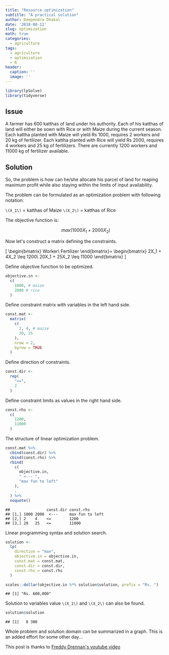 ```yaml
---
title: "Resource optimization"
subtitle: "A practical solution"
author: Deependra Dhakal
date: '2018-08-12'
slug: optimization
math: true
categories: 
  - agriculture
tags:
  - agriculture
  - optimization
  - R
header:
  caption: ''
  image: ''
---
```



```r
library(lpSolve)
library(tidyverse)
```

## Issue

A farmer has 600 katthas of land under his authority. Each of his katthas of land will either be sown with Rice or with Maize during the current season. Each kattha planted with Maize will yield Rs 1000, requires 2 workers and 20 kg of fertilizer. Each kattha planted with Rice will yield Rs 2000, requires 4 workers and 25 kg of fertilizers. There are currently 1200 workers and 11000 kg of fertilizer available.

## Solution

So, the problem is how can he/she allocate his parcel of land for reaping maximum profit while also staying within the limits of input availability.

The problem can be formulated as an optimization problem with following notation:

`\(X_1\)` = katthas of Maize
`\(X_2\)` = katthas of Rice

The objective function is:

$$
max(1000X_1+2000X_2)
$$

Now let's construct a matrix defining the constraints.

\[
\begin{bmatrix}
Worker\\
Fertilizer 
\end{bmatrix}=
\begin{bmatrix}
2X_1 + 4X_2 \leq 1200\\
20X_1 + 25X_2 \leq 11000
\end{bmatrix}
\]

Define objective function to be optimized.


```r
objective.in <- 
  c(
    1000, # maize
    2000 # rice
  )
```

Define constraint matrix with variables in the left hand side.


```r
const.mat <- 
  matrix(
    c(
      2, 4, # maize
      20, 25
    ),
    nrow = 2,
    byrow = TRUE
  )
```

Define direction of constraints.


```r
const.dir <- 
  rep(
    "<=",
    2
  )
```

Define constraint limits as values in the right hand side.


```r
const.rhs <- 
  c(
    1200,
    11000
  )
```

The structure of linear optimization problem.


```r
const.mat %>% 
  cbind(const.dir) %>% 
  cbind(const.rhs) %>% 
  rbind(
    c(
      objective.in,
      " <--- ",
      "max fun to left"
    ),
    .
  ) %>% 
  noquote()
```

```
##                const.dir const.rhs      
## [1,] 1000 2000  <---     max fun to left
## [2,] 2    4    <=        1200           
## [3,] 20   25   <=        11000
```

Linear programming syntax and solution search.


```r
solution <- 
  lp(
    direction = "max",
    objective.in = objective.in,
    const.mat = const.mat,
    const.dir = const.dir,
    const.rhs = const.rhs
  )

scales::dollar(objective.in %*% solution$solution, prefix = "Rs. ")
```

```
## [1] "Rs. 600,000"
```

Solution to variables value `\(X_1\)` and `\(X_2\)` can also be found.


```r
solution$solution
```

```
## [1]   0 300
```

Whole problem and solution domain can be summarized in a graph. This is an added effort for some other day...

<!-- ```{r question-answer} -->
<!-- plot(0, 0,  -->
<!--      xlim = c(0, 600), ylim = c(0, 600),  -->
<!--      xlab = "Maize", ylab = "Rice",  -->
<!--      main = "Maize versus Rice: Plant more of which?") -->
<!-- polygon(c(0, 1000/3, 0), c(500, 0, 0), col = "skyblue", density = 30) -->
<!-- polygon(c(0, 1200/2, 0), c(1200/4, 0), col = "red", density = 20) -->
<!-- abline(h = 200, v = 200) -->
<!-- ``` -->

This post is thanks to [Freddy Drennan's youtube video](https://www.youtube.com/watch?v=61Kwaab8CoU)
